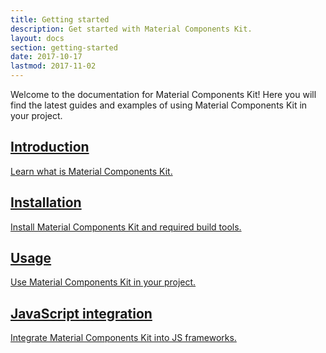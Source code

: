 ```yaml
---
title: Getting started
description: Get started with Material Components Kit.
layout: docs
section: getting-started
date: 2017-10-17
lastmod: 2017-11-02
---
```


Welcome to the documentation for Material Components Kit! Here you will find the latest guides and examples of using Material Components Kit in your project.

<div class="mdc-layout-grid__inner">
  <div class="mdc-layout-grid__cell mdc-layout-grid__cell--span-6-desktop">
    <a href="{{ site.baseurl }}/introduction/"
       class="hover-card mdc-card mk-td--none">
      <div class="hover-card__primary mdc-card__primary">
        <h2 class="mdc-card__title mdc-card__title--large">Introduction</h2>
        <p class="mdc-card__subtitle">Learn what is Material Components Kit.</p>
      </div>
    </a>
  </div>
  <div class="mdc-layout-grid__cell mdc-layout-grid__cell--span-6-desktop">
    <a href="{{ site.baseurl }}/installation/"
       class="hover-card mdc-card mk-td--none">
      <div class="hover-card__primary mdc-card__primary">
        <h2 class="mdc-card__title mdc-card__title--large">Installation</h2>
        <p class="mdc-card__subtitle">Install Material Components Kit and required build tools.</p>
      </div>
    </a>
  </div>
  <div class="mdc-layout-grid__cell mdc-layout-grid__cell--span-6-desktop">
    <a href="{{ site.baseurl }}/usage/"
       class="hover-card mdc-card mk-td--none">
      <div class="hover-card__primary mdc-card__primary">
        <h2 class="mdc-card__title mdc-card__title--large">Usage</h2>
        <p class="mdc-card__subtitle">Use Material Components Kit in your project.</p>
      </div>
    </a>
  </div>
  <div class="mdc-layout-grid__cell mdc-layout-grid__cell--span-6-desktop">
    <a href="{{ site.baseurl }}/javascript-integration/"
       class="hover-card mdc-card mk-td--none">
      <div class="hover-card__primary mdc-card__primary">
        <h2 class="mdc-card__title mdc-card__title--large">JavaScript integration</h2>
        <p class="mdc-card__subtitle">Integrate Material Components Kit into JS frameworks.</p>
      </div>
    </a>
  </div>
</div>
